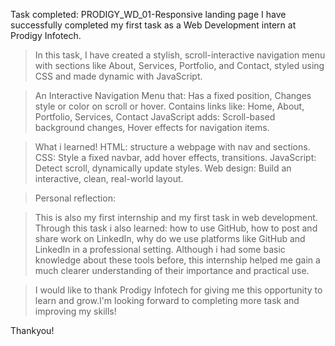 Task completed: PRODIGY_WD_01-Responsive landing page I have successfully completed my first task as a Web Development intern at Prodigy Infotech.

>In this task, I have created  a stylish, scroll-interactive navigation menu with sections like About, Services, Portfolio, and Contact, styled using CSS and made dynamic with JavaScript.

>An Interactive Navigation Menu that: Has a fixed position, Changes style or color on scroll or hover.
Contains links like: Home, About, Portfolio, Services, Contact
JavaScript adds: Scroll-based background changes, Hover effects for navigation items.

>What i learned!
HTML: structure a webpage with nav and sections.
CSS: Style a fixed navbar, add hover effects, transitions.
JavaScript​: Detect scroll, dynamically update styles.
Web design: Build an interactive, clean, real-world layout.

>Personal reflection:

>This is also my first internship and my first task in web development. Through this task i also learned: how to use GitHub, how to post and share work on LinkedIn, why do we use platforms like GitHub and LinkedIn in a professional setting.
Although i had some basic knowledge about these tools before, this internship helped me gain a much clearer understanding of their importance and practical use.

>I would like to thank Prodigy Infotech for giving me this opportunity to learn and grow.I'm looking forward to completing more task and improving my skills!

Thankyou!
